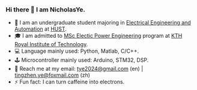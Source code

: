 <!-- ### Hi there 👋

**NicholasYe/NicholasYe** is a ✨ _special_ ✨ repository because its `README.md` (this file) appears on your GitHub profile.

Here are some ideas to get you started:

- 🔭 I’m currently working on ...
- 🌱 I’m currently learning ...
- 👯 I’m looking to collaborate on ...
- 🤔 I’m looking for help with ...
- 💬 Ask me about ...
- 📫 How to reach me: ...
- 😄 Pronouns: ...
- ⚡ Fun fact: ...

<img align="left" src="https://github-readme-stats.vercel.app/api?username=NicholasYe&show_icons=true&count_private=true&hide=issues,contribs" />

--> 

### Hi there 👋 I am **NicholasYe**.

- 🏫 I am an undergraduate student majoring in [Electrical Engineering and Automation](http://english.seee.hust.edu.cn/) at [HUST](http://english.hust.edu.cn/).
- 🎓 I am admitted to [MSc Electic Power Engineering](https://www.kth.se/en/studies/master/electric-power-engineering) program at [KTH Royal Institute of Technology](https://www.kth.se/en).
- 💻 Language mainly used: Python, Matlab, C/C++.
- 🕹️ Microcontroller mainly used: Arduino, STM32, DSP.
- 📧 Reach me at my email: [tye2024@gmail.com](mailto:tye2024@gmail.com) (en) | [tingzhen.ye@foxmail.com](mailto:tingzhen.ye@foxmail.com) (zh)
- ⚡ Fun fact: I can turn caffeine into electrons.


<!-- &hide=javascript,html -->

